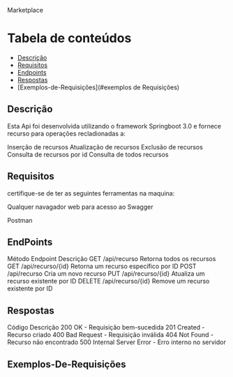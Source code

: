 


Marketplace


Tabela de conteúdos
===================
* [Descrição](#descrição)
* [Requisitos](#requisitos)
* [Endpoints](#endpoints)
* [Respostas](#respostas)
* [Exemplos-de-Requisições](#exemplos de Requisições)


## Descrição 

Esta Api foi desenvolvida utilizando o framework Springboot 3.0 e fornece recurso para 
operações recladionadas a:

Inserção de recursos
Atualização de recursos
Exclusão de recursos
Consulta de recursos por id
Consulta de todos recursos


## Requisitos

certifique-se de ter as seguintes ferramentas na maquina:

Qualquer navagador web para acesso ao Swagger

Postman

## EndPoints


Método	Endpoint		Descrição
GET	/api/recurso		Retorna todos os recursos
GET	/api/recurso/{id}	Retorna um recurso específico por ID
POST	/api/recurso		Cria um novo recurso
PUT	/api/recurso/{id}	Atualiza um recurso existente por ID
DELETE	/api/recurso/{id}	Remove um recurso existente por ID


## Respostas

Código	Descrição
200	OK - Requisição bem-sucedida
201	Created - Recurso criado
400	Bad Request - Requisição inválida
404	Not Found - Recurso não encontrado
500	Internal Server Error - Erro interno no servidor


## Exemplos-De-Requisições
